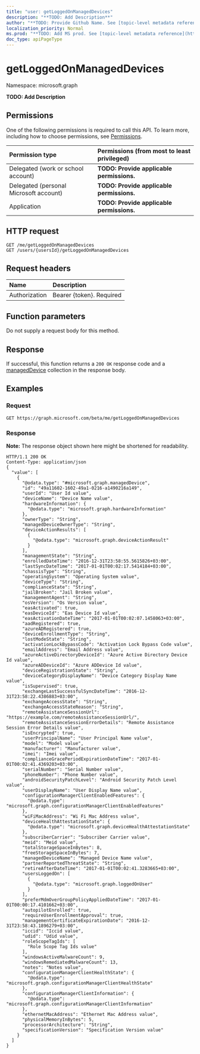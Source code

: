 ```yaml
---
title: "user: getLoggedOnManagedDevices"
description: "**TODO: Add Description**"
author: "**TODO: Provide Github Name. See [topic-level metadata reference](https://msgo.azurewebsites.net/add/document/guidelines/metadata.html#topic-level-metadata)**"
localization_priority: Normal
ms.prod: "**TODO: Add MS prod. See [topic-level metadata reference](https://msgo.azurewebsites.net/add/document/guidelines/metadata.html#topic-level-metadata)**"
doc_type: apiPageType
---
```


# getLoggedOnManagedDevices

Namespace: microsoft.graph

**TODO: Add Description**

## Permissions
One of the following permissions is required to call this API. To learn more, including how to choose permissions, see [Permissions](/concepts/permissions-reference.md).

|Permission type|Permissions (from most to least privileged)|
|:---|:---|
|Delegated (work or school account)|**TODO: Provide applicable permissions.**|
|Delegated (personal Microsoft account)|**TODO: Provide applicable permissions.**|
|Application|**TODO: Provide applicable permissions.**|

## HTTP request
<!-- {
  "blockType": "ignored"
}
-->
``` http
GET /me/getLoggedOnManagedDevices
GET /users/{usersId}/getLoggedOnManagedDevices
```

## Request headers
|Name|Description|
|:---|:---|
|Authorization|Bearer {token}. Required|

## Function parameters
Do not supply a request body for this method.

## Response
If successful, this function returns a `200 OK` response code and a [managedDevice](../resources/manageddevice.md) collection in the response body.

## Examples

### Request
<!-- {
  "blockType": "request",
  "name": "user_getloggedonmanageddevices"
}
-->
``` http
GET https://graph.microsoft.com/beta/me/getLoggedOnManagedDevices
```

### Response
**Note:** The response object shown here might be shortened for readability.
<!-- {
  "blockType": "response",
  "truncated": true,
  "@odata.type": "collection(microsoft.graph.manageddevice)"
}
-->
``` http
HTTP/1.1 200 OK
Content-Type: application/json
{
  "value": [
    {
      "@odata.type": "#microsoft.graph.managedDevice",
      "id": "49a11602-1602-49a1-0216-a1490216a149",
      "userId": "User Id value",
      "deviceName": "Device Name value",
      "hardwareInformation": {
        "@odata.type": "microsoft.graph.hardwareInformation"
      },
      "ownerType": "String",
      "managedDeviceOwnerType": "String",
      "deviceActionResults": [
        {
          "@odata.type": "microsoft.graph.deviceActionResult"
        }
      ],
      "managementState": "String",
      "enrolledDateTime": "2016-12-31T23:58:55.5615826+03:00",
      "lastSyncDateTime": "2017-01-01T00:02:17.5414184+03:00",
      "chassisType": "String",
      "operatingSystem": "Operating System value",
      "deviceType": "String",
      "complianceState": "String",
      "jailBroken": "Jail Broken value",
      "managementAgent": "String",
      "osVersion": "Os Version value",
      "easActivated": true,
      "easDeviceId": "Eas Device Id value",
      "easActivationDateTime": "2017-01-01T00:02:07.1458063+03:00",
      "aadRegistered": true,
      "azureADRegistered": true,
      "deviceEnrollmentType": "String",
      "lostModeState": "String",
      "activationLockBypassCode": "Activation Lock Bypass Code value",
      "emailAddress": "Email Address value",
      "azureActiveDirectoryDeviceId": "Azure Active Directory Device Id value",
      "azureADDeviceId": "Azure ADDevice Id value",
      "deviceRegistrationState": "String",
      "deviceCategoryDisplayName": "Device Category Display Name value",
      "isSupervised": true,
      "exchangeLastSuccessfulSyncDateTime": "2016-12-31T23:58:22.4386883+03:00",
      "exchangeAccessState": "String",
      "exchangeAccessStateReason": "String",
      "remoteAssistanceSessionUrl": "https://example.com/remoteAssistanceSessionUrl/",
      "remoteAssistanceSessionErrorDetails": "Remote Assistance Session Error Details value",
      "isEncrypted": true,
      "userPrincipalName": "User Principal Name value",
      "model": "Model value",
      "manufacturer": "Manufacturer value",
      "imei": "Imei value",
      "complianceGracePeriodExpirationDateTime": "2017-01-01T00:02:41.4369203+03:00",
      "serialNumber": "Serial Number value",
      "phoneNumber": "Phone Number value",
      "androidSecurityPatchLevel": "Android Security Patch Level value",
      "userDisplayName": "User Display Name value",
      "configurationManagerClientEnabledFeatures": {
        "@odata.type": "microsoft.graph.configurationManagerClientEnabledFeatures"
      },
      "wiFiMacAddress": "Wi Fi Mac Address value",
      "deviceHealthAttestationState": {
        "@odata.type": "microsoft.graph.deviceHealthAttestationState"
      },
      "subscriberCarrier": "Subscriber Carrier value",
      "meid": "Meid value",
      "totalStorageSpaceInBytes": 8,
      "freeStorageSpaceInBytes": 7,
      "managedDeviceName": "Managed Device Name value",
      "partnerReportedThreatState": "String",
      "retireAfterDateTime": "2017-01-01T00:02:41.3283665+03:00",
      "usersLoggedOn": [
        {
          "@odata.type": "microsoft.graph.loggedOnUser"
        }
      ],
      "preferMdmOverGroupPolicyAppliedDateTime": "2017-01-01T00:00:17.4101662+03:00",
      "autopilotEnrolled": true,
      "requireUserEnrollmentApproval": true,
      "managementCertificateExpirationDate": "2016-12-31T23:58:43.1896279+03:00",
      "iccid": "Iccid value",
      "udid": "Udid value",
      "roleScopeTagIds": [
        "Role Scope Tag Ids value"
      ],
      "windowsActiveMalwareCount": 9,
      "windowsRemediatedMalwareCount": 13,
      "notes": "Notes value",
      "configurationManagerClientHealthState": {
        "@odata.type": "microsoft.graph.configurationManagerClientHealthState"
      },
      "configurationManagerClientInformation": {
        "@odata.type": "microsoft.graph.configurationManagerClientInformation"
      },
      "ethernetMacAddress": "Ethernet Mac Address value",
      "physicalMemoryInBytes": 5,
      "processorArchitecture": "String",
      "specificationVersion": "Specification Version value"
    }
  ]
}
```

